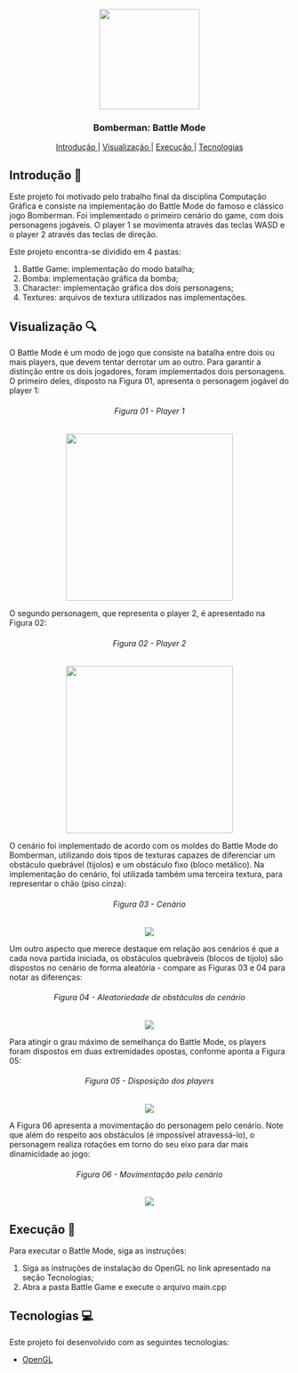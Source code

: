 <p align="center">
  <img src="https://res.cloudinary.com/dqqh1oigi/image/upload/v1596382616/bomberman_jza1y3.png" 
       width="180"/> </br>
</p>

<h3 align="center">
  Bomberman: Battle Mode
</h3>

<p align="center">
  <a href="#Introdução-memo"> Introdução </a>
   | 
  <a href="#Visualização-mag"> Visualização </a>
   | 
  <a href="#Execução-rocket"> Execução </a>
   | 
  <a href="#Tecnologias-computer"> Tecnologias </a>
</p>

## Introdução :memo:

Este projeto foi motivado pelo trabalho final da disciplina Computação Gráfica e consiste na implementação do Battle Mode do 
famoso e clássico jogo Bomberman. Foi implementado o primeiro cenário do game, com dois personagens jogáveis. O player 1 se 
movimenta através das teclas WASD e o player 2 através das teclas de direção.

Este projeto encontra-se dividido em 4 pastas:

<p>
  <ol>
    <li> Battle Game: implementação do modo batalha; </li>
    <li> Bomba: implementação gráfica da bomba; </li>
    <li> Character: implementação gráfica dos dois personagens; </li>
    <li> Textures: arquivos de textura utilizados nas implementações. </li>
  </ol>
</p>

## Visualização :mag:

O Battle Mode é um modo de jogo que consiste na batalha entre dois ou mais players, que devem tentar derrotar um ao outro. Para garantir a 
distinção entre os dois jogadores, foram implementados dois personagens. O primeiro deles, disposto na Figura 01, apresenta o personagem 
jogável do player 1:

<h6 align="center"> Figura 01 - Player 1 </h6>
<p align="center">
  <img src="https://res.cloudinary.com/dqqh1oigi/image/upload/v1592168587/Boneco_ufojuf.gif"
       width="300"/> </br>
</p>

O segundo personagem, que representa o player 2, é apresentado na Figura 02:

<h6 align="center"> Figura 02 - Player 2 </h6>
<p align="center">
  <img src="https://res.cloudinary.com/dqqh1oigi/image/upload/v1592168587/Player2_gk5lki.gif" 
       width="300"/> </br>
</p>

O cenário foi implementado de acordo com os moldes do Battle Mode do Bomberman, utilizando dois tipos de texturas capazes 
de diferenciar um obstáculo quebrável (tijolos) e um obstáculo fixo (bloco metálico). Na implementação do cenário, foi utilizada 
também uma terceira textura, para representar o chão (piso cinza):

<h6 align="center"> Figura 03 - Cenário </h6>
<p align="center">
  <img src="https://res.cloudinary.com/dqqh1oigi/image/upload/v1592168587/Cen%C3%A1rio_xh4wdp.png" /> </br>
</p>

Um outro aspecto que merece destaque em relação aos cenários é que a cada nova partida iniciada, os obstáculos quebráveis 
(blocos de tijolo) são dispostos no cenário de forma aleatória - compare as Figuras 03 e 04 para notar as diferenças: 

<h6 align="center"> Figura 04 - Aleatoriedade de obstáculos do cenário </h6>
<p align="center">
  <img src="https://res.cloudinary.com/dqqh1oigi/image/upload/v1592168587/Cen%C3%A1rio1.1_g5wnrn.png" /> </br>
</p>

Para atingir o grau máximo de semelhança do Battle Mode, os players foram dispostos em duas extremidades opostas, conforme 
aponta a Figura 05:

<h6 align="center"> Figura 05 - Disposição dos players </h6>
<p align="center">
  <img src="https://res.cloudinary.com/dqqh1oigi/image/upload/v1592168587/Cen%C3%A1rio2_mquhbx.png" /> </br>
</p>

A Figura 06 apresenta a movimentação do personagem pelo cenário. Note que além do respeito aos obstáculos (é impossível atravessá-lo), 
o personagem realiza rotações em torno do seu eixo para dar mais dinamicidade ao jogo:

<h6 align="center"> Figura 06 - Movimentação pelo cenário </h6>
<p align="center">
  <img src="https://res.cloudinary.com/dqqh1oigi/image/upload/v1592168587/Movimento2_qwc9wd.gif" /> </br>
</p>

## Execução :rocket:

Para executar o Battle Mode, siga as instruções:

<p>
  <ol>
    <li> Siga as instruções de instalação do OpenGL no link apresentado na seção Tecnologias; </li>
    <li> Abra a pasta Battle Game e execute o arquivo main.cpp </li>
  </ol>
</p>

## Tecnologias :computer:

Este projeto foi desenvolvido com as seguintes tecnologias:

- [OpenGL](https://www.opengl.org/)


